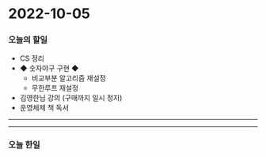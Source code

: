 2022-10-05
==========

### 오늘의 할일
* CS 정리
* ◆ 숫자야구 구현 ◆
    * 비교부분 알고리즘 재설정
    * 무한루프 재설정
* 김영한님 강의 (구매까지 일시 정지)
* 운영체제 책 독서

<hr/>
<hr/>

### 오늘 한일